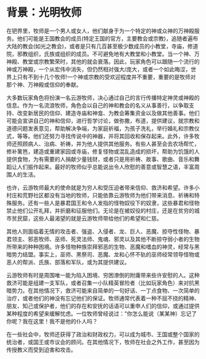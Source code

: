 # 背景：光明牧师

在钯界里，牧师是一个男人或女人，他们献身于为一个特定的神或众神的万神殿服务。他们可能是王国教会的成员(特定王国的官方，主要教会或宗教)，追随者遍布大陆的教会(如光之教会)，或者是只有几百甚至极少数成员的小教堂，寺庙，修道院，邪教组织，氏族或组织的成员。不可避免地有大教堂和小教堂。当一个神、万神殿、教堂或宗教繁荣时，其他的就会衰落。因此，玩家角色可以跟随一个流行的神或万神殿，一个从宏伟中消失，但仍然相对强大/庞大，或者一个如此晦涩，世界上只有不到十几个牧师!一个神或宗教的受欢迎程度并不重要，重要的是牧师对那个神、万神殿或信仰的奉献。

大多数玩家角色将扮演一名云游牧师，决心通过自己的言行传播特定神灵或神殿的信息。作为一名流浪牧师，角色会以自己的神和教会的名义从事善行，以争取支持、改变新居民的信仰、建造寺庙和神龛、为教会筹集资金以及做其他善事。他们可能会宣讲自己的神和信仰，进行哲学讨论，做弥撒，布道，提供建议，就宗教和道德问题发表意见，帮助解决争端，为家庭祈福，为孩子洗礼，举行婚礼和宗教仪式，等等。他们还努力寻找传说中的神器，并将其回收和保存起来。此外，许多牧师还照顾病人、治病、祈祷，并为他人提供其他服务。有些人甚至会去农场帮忙，修补篱笆，建造或重建家园或寺庙，修复怪物或混乱造成的损坏，帮助为饥饿的人提供食物，为有需要的人捐献少量钱财，或者只是用祈祷、故事、歌曲、音乐和舞蹈让人们振作起来。最好的牧师似乎总能说出令人欣慰的善意或智慧之语，丰富周围人的生活。

也许，云游牧师最大的使命就是为穷人和受压迫者带来信仰、救济和希望。许多小村庄和荒野社区都没有当地的牧师，只能依靠云游牧师为他们带来消息、祈祷和特殊服务。还有一些人是暴君国王和令人发指的怪物奴役下的奴隶，这些暴君和怪物禁止他们公开礼拜，并折磨和征服他们。无论是在被奴役的村庄，还是在贫穷的城市贫民窟，这些人最渴望的就是云游牧师带给他们的希望和仁慈。

其他人则面临着无情的攻击者、强盗、入侵者、龙、巨人、恶魔、掠夺性怪物、暴君领主、邪恶牧师、巫师、死灵法师、鬼魂、邪灵以及其他不断掠夺弱小者的生物所带来的种种困境。许多怪物种族崇拜邪恶的生物、恶魔和嗜血的神灵，经常与黑暗势力结盟。事实上，巫师、黑祭司、恶魔、龙和心怀不轨的巫师经常领导怪物或恶人的帮派、氏族、部落和军队，或为其提供建议。

云游牧师有时是周围唯一能为陷入困境、穷困潦倒的附庸带来些许安慰的人。这种救济可能是组建一支军队，或者召集一小队精英冒险者（比如玩家角色）来对抗黑暗势力。在其他情况下，救济可能来自简单的一句好话、一丁点食物、一次简单的治疗，或者他们的神没有忘记他们的保证。牧师通常代表着一种不屈不挠的精神、朋友、知己或保护者，他们的存在和安抚的话语可以重申人们的信仰，或通过提供某种程度的希望来缓解忧虑。一位牧师曾经说过："你怎么能说（某某神）忘记了你呢？我在这里！我不是他的仆人吗？

在一些社会中，牧师还获得了政治和财政权力，可以成为城市、王国或整个国家的统治者，或国王或市议会的顾问。在其他情况下，牧师在社会之外工作，甚至因为传授教义而受到迫害和攻击。
